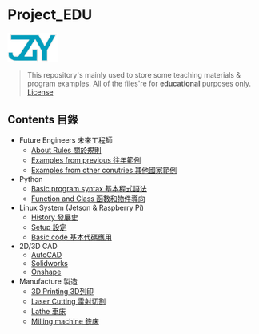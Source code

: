# Project_EDU

<img src="img/JZY_Logo.png" width="100"/>

> This repository's mainly used to store some teaching materials & program examples.
> All of the files're for __educational__ purposes only.
> [License](LICENSE)

## Contents 目錄

* Future Engineers 未來工程師
    * [About Rules 關於規則]()
    * [Examples from previous 往年範例]()
    * [Examples from other conutries 其他國家範例]()
* Python
    * [Basic program syntax 基本程式語法]()
    * [Function and Class 函數和物件導向]()
* Linux System (Jetson & Raspberry Pi)
    * [History 發展史]()
    * [Setup 設定]()
    * [Basic code 基本代碼應用]()
* 2D/3D CAD
    * [AutoCAD]()
    * [Solidworks]()
    * [Onshape]()
* Manufacture 製造
    * [3D Printing 3D列印]()
    * [Laser Cutting 雷射切割]()
    * [Lathe 車床]()
    * [Milling machine 銑床]()